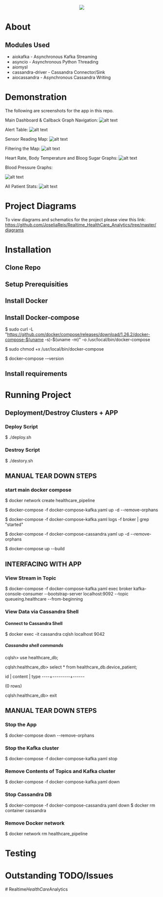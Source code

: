 
<p align="center">
  <img src="https://raw.githubusercontent.com/JoseliaReis/Realtime_HealthCare_Analytics/master/assets/dash.png">
</p>


# About


## Modules Used
* aiokafka - Asynchronous Kafka Streaming
* asyncio - Asynchronous Python Threading
* aiomysl 
* cassandra-driver - Cassandra Connector/Sink
* aiocassandra - Asynchronous Cassandra Writing


# Demonstration
The following are screenshots for the app in this repo.

Main Dashboard & Callback Graph Navigation:
![alt text](https://raw.githubusercontent.com/JoseliaReis/Realtime_HealthCare_Analytics/master/diagrams/screencaptures/main.gif "Systems Architecture for Project")

Alert Table:
![alt text](https://raw.githubusercontent.com/JoseliaReis/Realtime_HealthCare_Analytics/master/diagrams/screencaptures/dash_table.gif "Systems Architecture for Project")

Sensor Reading Map:
![alt text](https://raw.githubusercontent.com/JoseliaReis/Realtime_HealthCare_Analytics/master/diagrams/screencaptures/map.gif "Systems Architecture for Project")

Filtering the Map:
![alt text](https://raw.githubusercontent.com/JoseliaReis/Realtime_HealthCare_Analytics/master/diagrams/screencaptures/changes.gif "Systems Architecture for Project")

Heart Rate, Body Temperature and Bloog Sugar Graphs:
![alt text](https://raw.githubusercontent.com/JoseliaReis/Realtime_HealthCare_Analytics/master/diagrams/screencaptures/health_stats.gif "Systems Architecture for Project")


Blood Pressure Graphs:

![alt text](https://raw.githubusercontent.com/JoseliaReis/Realtime_HealthCare_Analytics/master/diagrams/screencaptures/bloodpressure.gif "Systems Architecture for Project")

All Patient Stats:
![alt text](https://raw.githubusercontent.com/JoseliaReis/Realtime_HealthCare_Analytics/master/diagrams/screencaptures/pie_charts.gif "Systems Architecture for Project")

# Project Diagrams
To view diagrams and schematics for the project please view this link: https://github.com/JoseliaReis/Realtime_HealthCare_Analytics/tree/master/diagrams


# Installation

## Clone Repo


## Setup Prerequisities

## Install Docker

## Install Docker-compose
$ sudo curl -L "https://github.com/docker/compose/releases/download/1.26.2/docker-compose-$(uname -s)-$(uname -m)" -o /usr/local/bin/docker-compose

$ sudo chmod +x /usr/local/bin/docker-compose

$ docker–compose -–version

## Install requirements


# Running Project

## Deployment/Destroy Clusters + APP

### Deploy Script

$ ./deploy.sh

### Destroy Script

$ ./destory.sh


## MANUAL TEAR DOWN STEPS

### start main docker compose
$ docker network create healthcare_pipeline

$ docker-compose -f docker-compose-kafka.yaml up -d --remove-orphans

$ docker-compose -f docker-compose-kafka.yaml logs -f broker | grep "started"

$ docker-compose -f docker-compose-cassandra.yaml up -d --remove-orphans

$ docker-compose up --build


## INTERFACING WITH APP
### View Stream in Topic
$ docker-compose -f docker-compose-kafka.yaml exec broker kafka-console-consumer --bootstrap-server localhost:9092 --topic queueing.healthcare --from-beginning

### View Data via Cassandra Shell

#### Connect to Cassandra Shell
$ docker exec -it cassandra cqlsh localhost 9042 


##### Cassandra shell commands
cqlsh> use healthcare_db;

cqlsh:healthcare_db> select * from healthcare_db.device_patient;

 id | content | type
----+---------+------

(0 rows)

cqlsh:healthcare_db> exit


## MANUAL TEAR DOWN STEPS

### Stop the App
$ docker-compose down --remove-orphans

### Stop the Kafka cluster
$ docker-compose -f docker-compose-kafka.yaml stop

### Remove Contents of Topics and Kafka cluster
$ docker-compose -f docker-compose-kafka.yaml down

### Stop Cassandra DB
$ docker-compose -f docker-compose-cassandra.yaml down
$ docker rm container cassandra


### Remove Docker network
$ docker network rm healthcare_pipeline


# Testing


# Outstanding TODO/Issues

#   R e a l t i m e _ H e a l t h C a r e _ A n a l y t i c s  
 